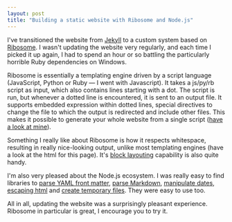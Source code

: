 ```yaml
---
layout: post
title: "Building a static website with Ribosome and Node.js"
---
```


I've transitioned the website from [Jekyll][jekyll] to a custom system based on
[Ribosome][ribosome]. I wasn't updating the website very regularly, and each
time I picked it up again, I had to spend an hour or so battling the
particularly horrible Ruby dependencies on Windows.

Ribosome is essentially a templating engine driven by a script language
(JavaScript, Python or Ruby &mdash; I went with Javascript). It takes a js/py/rb
script as input, which also contains lines starting with a dot. The script is
run, but whenever a dotted line is encountered, it is sent to an output file. It
supports embedded expression within dotted lines, special directives to change
the file to which the output is redirected and include other files. This makes
it possible to generate your whole website from a single script
([have a look at mine][script]).

Something I really like about Ribosome is how it respects whitespace, resulting
in really nice-looking output, unlike most templating engines (have a look at
the html for this page). It's [block layouting][block] capability is also quite
handy.

I'm also very pleased about the Node.js ecosystem. I was really easy to find
libraries to [parse YAML front matter][yaml], [parse Markdown][markdown],
[manipulate dates][dates], [escaping html][escape] and
[create temporary files][tmp]. They were easy to use too.

All in all, updating the website was a surprisingly pleasant experience.
Ribosome in particular is great, I encourage you to try it.

[jekyll]: https://jekyllrb.com/
[ribosome]: http://ribosome.ch/
[script]: https://github.com/norswap/norswap.github.io/blob/master/.factory/generate.js
[yaml]: https://www.npmjs.com/package/gray-matter
[markdown]: https://www.npmjs.com/package/marked
[dates]: http://momentjs.com/
[escape]: https://www.npmjs.com/package/escape-html
[tmp]: https://www.npmjs.com/package/tmp
[block]: http://ribosome.ch/documentation.html#advanced-layout-management
